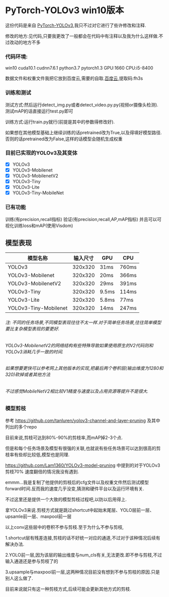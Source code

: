 # PyTorch-YOLOv3 win10版本
这份代码是来自 [PyTorch-YOLOv3](https://github.com/eriklindernoren/PyTorch-YOLOv3),我只不过对它进行了些许修改和注释.

修改的地方:见代码,只要我更改了一般都会在代码中有注释以及我为什么这样做.不过改动的地方不多

### 代码环境:
win10 cuda10.1 cudnn7.6.1 python3.7 pytorch1.3 GPU:1660 CPU:i5-8400

数据文件和权重文件我把它放到百度云,需要的自取.[百度云](https://pan.baidu.com/s/1CG7zlJTAlDm-eImvQr0xTQ),提取码:fh3s

### 训练和测试
测试方式:然后运行detect_img.py或者detect_video.py.py(视频or摄像头检测).
测试mAP的话直接运行test.py即可

训练方式:运行train.py就行(前提是其中的参数得修改好).

如果想在其他模型基础上继续训练的话pretrained改为True,以及得填好模型路径.否则的话pretrained改为False,这样的话模型会随机生成权重

### 目前已实现的YOLOv3及其变体
- [x] YOLOv3
- [x] YOLOv3-Mobilenet
- [x] YOLOv3-MobilenetV2
- [x] YOLOv3-Tiny
- [x] YOLOv3-Lite
- [x] YOLOv3-Tiny-MobileNet

### 已有功能

训练(有precision,recall指标) 验证(有precision,recall,AP,mAP指标) 并且可以可视化训练loss和mAP(使用Visdom)

## 模型表现 

| 模型名称 | 输入尺寸| GPU | CPU |
| ----- | ------ |  ----- | ----- |
| YOLOv3 | 320x320 |  31ms | 760ms |
| YOLOv3-Mobilenet | 320x320 | 20ms | 366ms |
| YOLOv3-MobilenetV2 | 320x320 | 29ms | 391ms |
| YOLOv3-Tiny | 320x320 | 9.5ms | 114ms|
| YOLOv3-Lite | 320x320 | 5.8ms | 77ms|
|YOLOv3-Tiny-Mobilenet | 320x320 | 14ms | 247ms |
###### 注: 不同的任务场景,不同模型表现往往不太一样.对于简单任务场景,往往简单模型要比复杂模型表现的要更好.
###### YOLOv3-MobilenetV2的网络结构有些特殊导致如果使用原生的V2代码则和YOLOv3消耗几乎一致的时间.
###### 如果想要更快可以参考网上其他版本的实现,把最后两个卷积层(输出维度为1280和320)砍掉或者其他方法
###### 不过感觉MobileNetV2相比较V1精度与速度以及占用资源等提升不是很大.

### 模型剪枝
参考 https://github.com/tanluren/yolov3-channel-and-layer-pruning 及其中列出的多个repo

目前来说,剪枝可达到80%-90%的剪枝率,而mAP掉2-3个点.

但是和每个任务场景及模型有很强的关联,也就说有些任务场景可以达到很高的剪枝率有些却比较低,模型也是同理.

https://github.com/Lam1360/YOLOv3-model-pruning 中提到的对于YOLOv3剪枝70% 速度翻倍的情况我没有遇到.

emmm...我是复制了他提供的剪枝后的cfg文件以及权重文件然后测试模型forward时间.反而我的速度几乎没变,猜测和硬件平台以及运行环境有关.

不过这里还是提供一个大致的模型剪枝过程吧,以防以后用得上.

拿YOLOv3来说.剪枝方式就是跳过shortcut中起始末尾层、YOLO层前一层、upsamle前一层、maxpool前一层

以上conv这些层中的卷积不参与剪枝.至于为什么不参与剪枝,

1.shortcut层有残差连接,剪枝的话不好统一对应的通道,不过对于该种情况后续有解决办法.

2.YOLO前一层,因为该层的输出维度与num_cls有关,无法更改.即不参与剪枝,不过输入通道还是参与剪枝了的

3.upsample与maxpool前一层,这两种情况目前没有想到不参与剪枝的原因.只是别人这么做了.

目前来说就只有这一种剪枝方式,后续可能会更新其他方式的剪枝.

